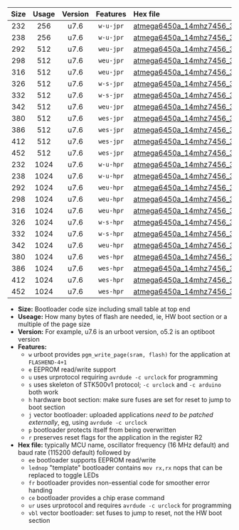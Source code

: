 |Size|Usage|Version|Features|Hex file|
|:-:|:-:|:-:|:-:|:--|
|232|256|u7.6|`w-u-jpr`|[atmega6450a_14mhz7456_38400bps_ur_vbl.hex](https://raw.githubusercontent.com/stefanrueger/urboot/main//atmega6450a_14mhz7456_38400bps_ur_vbl.hex)|
|238|256|u7.6|`w-u-jpr`|[atmega6450a_14mhz7456_38400bps_lednop_ur_vbl.hex](https://raw.githubusercontent.com/stefanrueger/urboot/main//atmega6450a_14mhz7456_38400bps_lednop_ur_vbl.hex)|
|292|512|u7.6|`weu-jpr`|[atmega6450a_14mhz7456_38400bps_ee_ur_vbl.hex](https://raw.githubusercontent.com/stefanrueger/urboot/main//atmega6450a_14mhz7456_38400bps_ee_ur_vbl.hex)|
|298|512|u7.6|`weu-jpr`|[atmega6450a_14mhz7456_38400bps_ee_lednop_ur_vbl.hex](https://raw.githubusercontent.com/stefanrueger/urboot/main//atmega6450a_14mhz7456_38400bps_ee_lednop_ur_vbl.hex)|
|316|512|u7.6|`weu-jpr`|[atmega6450a_14mhz7456_38400bps_ee_lednop_fr_ur_vbl.hex](https://raw.githubusercontent.com/stefanrueger/urboot/main//atmega6450a_14mhz7456_38400bps_ee_lednop_fr_ur_vbl.hex)|
|326|512|u7.6|`w-s-jpr`|[atmega6450a_14mhz7456_38400bps_vbl.hex](https://raw.githubusercontent.com/stefanrueger/urboot/main//atmega6450a_14mhz7456_38400bps_vbl.hex)|
|332|512|u7.6|`w-s-jpr`|[atmega6450a_14mhz7456_38400bps_lednop_vbl.hex](https://raw.githubusercontent.com/stefanrueger/urboot/main//atmega6450a_14mhz7456_38400bps_lednop_vbl.hex)|
|342|512|u7.6|`weu-jpr`|[atmega6450a_14mhz7456_38400bps_ee_lednop_fr_ce_ur_vbl.hex](https://raw.githubusercontent.com/stefanrueger/urboot/main//atmega6450a_14mhz7456_38400bps_ee_lednop_fr_ce_ur_vbl.hex)|
|380|512|u7.6|`wes-jpr`|[atmega6450a_14mhz7456_38400bps_ee_vbl.hex](https://raw.githubusercontent.com/stefanrueger/urboot/main//atmega6450a_14mhz7456_38400bps_ee_vbl.hex)|
|386|512|u7.6|`wes-jpr`|[atmega6450a_14mhz7456_38400bps_ee_lednop_vbl.hex](https://raw.githubusercontent.com/stefanrueger/urboot/main//atmega6450a_14mhz7456_38400bps_ee_lednop_vbl.hex)|
|412|512|u7.6|`wes-jpr`|[atmega6450a_14mhz7456_38400bps_ee_lednop_fr_vbl.hex](https://raw.githubusercontent.com/stefanrueger/urboot/main//atmega6450a_14mhz7456_38400bps_ee_lednop_fr_vbl.hex)|
|452|512|u7.6|`wes-jpr`|[atmega6450a_14mhz7456_38400bps_ee_lednop_fr_ce_vbl.hex](https://raw.githubusercontent.com/stefanrueger/urboot/main//atmega6450a_14mhz7456_38400bps_ee_lednop_fr_ce_vbl.hex)|
|232|1024|u7.6|`w-u-hpr`|[atmega6450a_14mhz7456_38400bps_ur.hex](https://raw.githubusercontent.com/stefanrueger/urboot/main//atmega6450a_14mhz7456_38400bps_ur.hex)|
|238|1024|u7.6|`w-u-hpr`|[atmega6450a_14mhz7456_38400bps_lednop_ur.hex](https://raw.githubusercontent.com/stefanrueger/urboot/main//atmega6450a_14mhz7456_38400bps_lednop_ur.hex)|
|292|1024|u7.6|`weu-hpr`|[atmega6450a_14mhz7456_38400bps_ee_ur.hex](https://raw.githubusercontent.com/stefanrueger/urboot/main//atmega6450a_14mhz7456_38400bps_ee_ur.hex)|
|298|1024|u7.6|`weu-hpr`|[atmega6450a_14mhz7456_38400bps_ee_lednop_ur.hex](https://raw.githubusercontent.com/stefanrueger/urboot/main//atmega6450a_14mhz7456_38400bps_ee_lednop_ur.hex)|
|316|1024|u7.6|`weu-hpr`|[atmega6450a_14mhz7456_38400bps_ee_lednop_fr_ur.hex](https://raw.githubusercontent.com/stefanrueger/urboot/main//atmega6450a_14mhz7456_38400bps_ee_lednop_fr_ur.hex)|
|326|1024|u7.6|`w-s-hpr`|[atmega6450a_14mhz7456_38400bps.hex](https://raw.githubusercontent.com/stefanrueger/urboot/main//atmega6450a_14mhz7456_38400bps.hex)|
|332|1024|u7.6|`w-s-hpr`|[atmega6450a_14mhz7456_38400bps_lednop.hex](https://raw.githubusercontent.com/stefanrueger/urboot/main//atmega6450a_14mhz7456_38400bps_lednop.hex)|
|342|1024|u7.6|`weu-hpr`|[atmega6450a_14mhz7456_38400bps_ee_lednop_fr_ce_ur.hex](https://raw.githubusercontent.com/stefanrueger/urboot/main//atmega6450a_14mhz7456_38400bps_ee_lednop_fr_ce_ur.hex)|
|380|1024|u7.6|`wes-hpr`|[atmega6450a_14mhz7456_38400bps_ee.hex](https://raw.githubusercontent.com/stefanrueger/urboot/main//atmega6450a_14mhz7456_38400bps_ee.hex)|
|386|1024|u7.6|`wes-hpr`|[atmega6450a_14mhz7456_38400bps_ee_lednop.hex](https://raw.githubusercontent.com/stefanrueger/urboot/main//atmega6450a_14mhz7456_38400bps_ee_lednop.hex)|
|412|1024|u7.6|`wes-hpr`|[atmega6450a_14mhz7456_38400bps_ee_lednop_fr.hex](https://raw.githubusercontent.com/stefanrueger/urboot/main//atmega6450a_14mhz7456_38400bps_ee_lednop_fr.hex)|
|452|1024|u7.6|`wes-hpr`|[atmega6450a_14mhz7456_38400bps_ee_lednop_fr_ce.hex](https://raw.githubusercontent.com/stefanrueger/urboot/main//atmega6450a_14mhz7456_38400bps_ee_lednop_fr_ce.hex)|

- **Size:** Bootloader code size including small table at top end
- **Useage:** How many bytes of flash are needed, ie, HW boot section or a multiple of the page size
- **Version:** For example, u7.6 is an urboot version, o5.2 is an optiboot version
- **Features:**
  + `w` urboot provides `pgm_write_page(sram, flash)` for the application at `FLASHEND-4+1`
  + `e` EEPROM read/write support
  + `u` uses urprotocol requiring `avrdude -c urclock` for programming
  + `s` uses skeleton of STK500v1 protocol; `-c urclock` and `-c arduino` both work
  + `h` hardware boot section: make sure fuses are set for reset to jump to boot section
  + `j` vector bootloader: uploaded applications *need to be patched externally*, eg, using `avrdude -c urclock`
  + `p` bootloader protects itself from being overwritten
  + `r` preserves reset flags for the application in the register R2
- **Hex file:** typically MCU name, oscillator frequency (16 MHz default) and baud rate (115200 default) followed by
  + `ee` bootloader supports EEPROM read/write
  + `lednop` "template" bootloader contains `mov rx,rx` nops that can be replaced to toggle LEDs
  + `fr` bootloader provides non-essential code for smoother error handing
  + `ce` bootloader provides a chip erase command
  + `ur` uses urprotocol and requires `avrdude -c urclock` for programming
  + `vbl` vector bootloader: set fuses to jump to reset, not the HW boot section
